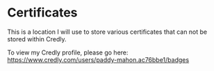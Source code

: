 # Certificates

This is a location I will use to store various certificates that can not be stored within Credly.

To view my Credly profile, please go here: https://www.credly.com/users/paddy-mahon.ac76bbe1/badges
